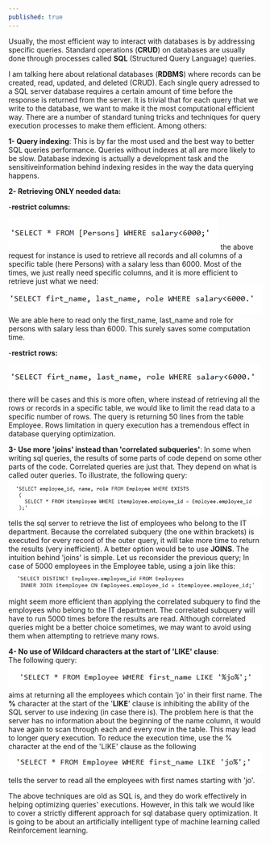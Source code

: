 ```yaml
---
published: true
---
```




Usually, the most efficient way to interact with databases is by addressing specific queries. Standard operations (**CRUD**) on databases are usually done through processes called **SQL** (Structured Query Language) queries. 
 
I am talking here about relational databases (**RDBMS**) where records can be created, read, updated, and deleted (CRUD). Each single query adressed to a SQL server database requires a certain amount of time before the response is returned from the server. It is trivial that for each query that we write to the database, we want to make it the most computational efficient way. 
There are a number of standard tuning tricks and techniques for query execution processes to make them efficient. Among others:

**1- Query indexing**: 
This is by far the most used and the best way to better SQL queries performance. Queries without indexes at all are more likely to be slow. Database indexing is actually a development task and the sensitiveinformation behind indexing resides in the way the data querying happens. 

 
**2- Retrieving ONLY needed data:**

-**restrict columns:**

![png](/images/sql_opt1.PNG)
the above request for instance is used to retrieve all records and all columns of a specific table (here Persons) with a salary less than 6000. Most of the times, we just really need specific columns, and it is more efficient to retrieve just what we need:
![png](/images/sql_opt2.PNG)  
We are able here to read only the first_name, last_name and role for persons with salary less than 6000. This surely saves some computation time.  

-**restrict rows:**  

![png](/images/sql_opt3.PNG)  
there will be cases and this is more often, where instead of retrieving all the rows or records in a specific table, we would like to limit the read data to a specific number of rows. 
The query is returning 50 lines from the table Employee. Rows limitation in query execution has a tremendous effect in database querying optimization. 

     
**3- Use more 'joins' instead than 'correlated subqueries'**:
In some when writing sql queries, the results of some parts of code depend on some other parts of the code. Correlated queries are just that. They depend on what is called outer queries. To illustrate, the following query: 
![png](/images/sql_opt4.PNG)               
tells the sql server to retrieve the list of employees who belong to the IT department. Because the correlated subquery (the one within brackets) is executed for every record of the outer query, it will take more time to return the results (very inefficient). A better option would be to use **JOINS**. The intuition behind 'joins' is simple. Let us reconsider the previous query; In case of 5000 employees in the Employee table, using a join like this:
![png](/images/sql_opt5.PNG)                      
might seem more efficient than applying the correlated subquery to find the employees who belong to the IT department. The correlated subquery will have to run 5000 times before the results are read. Although correlated queries might be a better choice sometimes, we may want to avoid using them when attempting to retrieve many rows.       


**4- No use of Wildcard characters at the start of 'LIKE' clause**:  	
The following query:
![png](/images/sql_opt6.PNG)                   
aims at returning all the employees which contain 'jo' in their first name. The **%** character at the start of the '**LIKE**' clause is inhibiting the ability of the SQL server to use indexing (in case there is). The problem here is that the server has no information about the beginning of the name column, it would have again to scan through each and every row in the table. This may lead to longer query execution. To reduce the execution time, use the % character at the end of the 'LIKE' clause as the following
![png](/images/sql_opt7.PNG)           
tells the server to read all the employees with first names starting with 'jo'.



The above techniques are old as SQL is, and they do work effectively in helping optimizing queries' executions. However, in this talk we would like to cover a strictly different approach for sql database query optimization. It is going to be about an artificially intelligent type of machine learning called Reinforcement learning.
